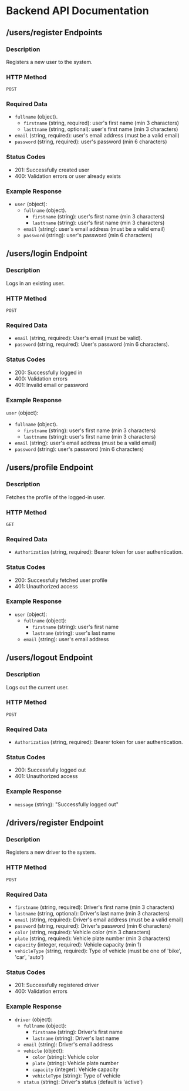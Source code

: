 # Backend API Documentation

##  /users/register Endpoints

### Description
Registers a new user to the system.

### HTTP Method
`POST`

### Required Data

 - `fullname` (object).
    - `firstname` (string, required): user's first name (min 3 characters)
    - `lasttname` (string, optional): user's first name (min 3 characters)
  - `email` (string, required): user's email address (must be a valid email)
  - `password` (string, required): user's password (min 6 characters)

### Status Codes
- 201: Successfully created user  
- 400: Validation errors or user already exists

### Example Response 

- `user` (object):
  - `fullname` (object).
    - `firstname` (string): user's first name (min 3 characters)
    - `lasttname` (string): user's first name (min 3 characters)
  - `email` (string): user's email address (must be a valid email)
  - `password` (string): user's password (min 6 characters)

## /users/login Endpoint

### Description
Logs in an existing user.

### HTTP Method
`POST`

### Required Data
- `email` (string, required): User's email (must be valid).
- `password` (string, required): User's password (min 6 characters).

### Status Codes
- 200: Successfully logged in
- 400: Validation errors
- 401: Invalid email or password

### Example Response

 `user` (object):
  - `fullname` (object).
    - `firstname` (string): user's first name (min 3 characters)
    - `lasttname` (string): user's first name (min 3 characters)
  - `email` (string): user's email address (must be a valid email)
  - `password` (string): user's password (min 6 characters)
  

## /users/profile Endpoint

### Description
Fetches the profile of the logged-in user.

### HTTP Method
`GET`

### Required Data
- `Authorization` (string, required): Bearer token for user authentication.

### Status Codes
- 200: Successfully fetched user profile
- 401: Unauthorized access

### Example Response

- `user` (object):
  - `fullname` (object):
    - `firstname` (string): user's first name
    - `lastname` (string): user's last name
  - `email` (string): user's email address

## /users/logout Endpoint

### Description
Logs out the current user.

### HTTP Method
`POST`

### Required Data
- `Authorization` (string, required): Bearer token for user authentication.

### Status Codes
- 200: Successfully logged out
- 401: Unauthorized access

### Example Response

- `message` (string): "Successfully logged out"

## /drivers/register Endpoint

### Description
Registers a new driver to the system.

### HTTP Method
`POST`

### Required Data

- `firstname` (string, required): Driver's first name (min 3 characters)
- `lastname` (string, optional): Driver's last name (min 3 characters)
- `email` (string, required): Driver's email address (must be a valid email)
- `password` (string, required): Driver's password (min 6 characters)
- `color` (string, required): Vehicle color (min 3 characters)
- `plate` (string, required): Vehicle plate number (min 3 characters)
- `capacity` (integer, required): Vehicle capacity (min 1)
- `vehicleType` (string, required): Type of vehicle (must be one of 'bike', 'car', 'auto')

### Status Codes
- 201: Successfully registered driver
- 400: Validation errors

### Example Response

- `driver` (object):
  - `fullname` (object):
    - `firstname` (string): Driver's first name
    - `lastname` (string): Driver's last name
  - `email` (string): Driver's email address
  - `vehicle` (object):
    - `color` (string): Vehicle color
    - `plate` (string): Vehicle plate number
    - `capacity` (integer): Vehicle capacity
    - `vehicleType` (string): Type of vehicle
  - `status` (string): Driver's status (default is 'active')
